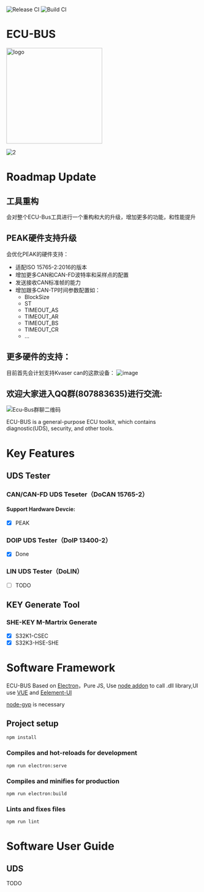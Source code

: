 ![Release CI](https://github.com/frankie-zeng/ECUBus/workflows/Release%20CI/badge.svg)
![Build CI](https://github.com/frankie-zeng/ECUBus/workflows/Build%20CI/badge.svg)
# **ECU-BUS** 
<img width="250" alt="logo" src="https://user-images.githubusercontent.com/43364599/227956243-93baef8a-e343-4123-914d-f8591a37d750.png">

![2](https://user-images.githubusercontent.com/43364599/227956355-130a51fa-c9dd-440d-82a5-e557f7a3adfa.png)


# Roadmap Update
## 工具重构
会对整个ECU-Bus工具进行一个重构和大的升级，增加更多的功能，和性能提升
## PEAK硬件支持升级
会优化PEAK的硬件支持：
* 适配ISO 15765-2:2016的版本
* 增加更多CAN和CAN-FD波特率和采样点的配置
* 发送接收CAN标准帧的能力
* 增加跟多CAN-TP时间参数配置如：
  - BlockSize
  - ST
  - TIMEOUT_AS
  - TIMEOUT_AR
  - TIMEOUT_BS
  - TIMEOUT_CR
  - ...
## 更多硬件的支持：
目前首先会计划支持Kvaser can的这款设备：
![image](https://user-images.githubusercontent.com/43364599/227955816-126adf55-43a8-41eb-a2b9-420b73a7f8b6.png)


## 欢迎大家进入QQ群(807883635)进行交流:
![Ecu-Bus群聊二维码](https://user-images.githubusercontent.com/43364599/227955335-a0148424-441e-4919-a9f3-47ca0504c3a7.png)


ECU-BUS is a general-purpose ECU toolkit, which contains diagnostic(UDS), security, and other tools.

# Key Features
## **UDS Tester**
### CAN/CAN-FD UDS Teseter（DoCAN 15765-2）

#### Support Hardware Devcie:
- [x] PEAK

### DOIP UDS Tester（DoIP 13400-2）
- [x] Done

### LIN UDS Tester（DoLIN）
- [ ] TODO

## **KEY Generate Tool**
### SHE-KEY M-Martrix Generate
- [x] S32K1-CSEC
- [x] S32K3-HSE-SHE

# Software Framework
ECU-BUS Based on [Electron](https://www.electronjs.org)，Pure JS, Use [node addon](https://nodejs.org/api/n-api.html) to call .dll library,UI use [VUE](https://cn.vuejs.org/) and [Eelement-UI](https://element.eleme.cn/)

[node-gyp](https://github.com/nodejs/node-gyp) is necessary
## Project setup
```
npm install
```

### Compiles and hot-reloads for development
```
npm run electron:serve
```

### Compiles and minifies for production
```
npm run electron:build
```

### Lints and fixes files
```
npm run lint
```
# Software User Guide
## UDS
TODO

